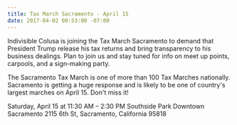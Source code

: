 ```yaml
---
title: Tax March Sacramento - April 15
date: 2017-04-02 00:53:00 -07:00
---
```


Indivisible Colusa is joining the Tax March Sacramento to demand that President Trump release his tax returns and bring transparency to his business dealings. Plan to join us and stay tuned for info on meet up points, carpools, and a sign-making party.

The Sacramento Tax March is one of more than 100 Tax Marches nationally. Sacramento is getting a huge response and is likely to be one of country's largest marches on April 15. Don't miss it!

Saturday, April 15 at 11:30 AM – 2:30 PM
Southside Park Downtown Sacramento
2115 6th St, Sacramento, California 95818